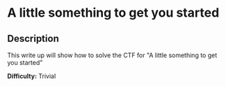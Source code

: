 # A little something to get you started

## Description
This write up will show how to solve the CTF for "A little something to get you started"




**Difficulty:** Trivial
